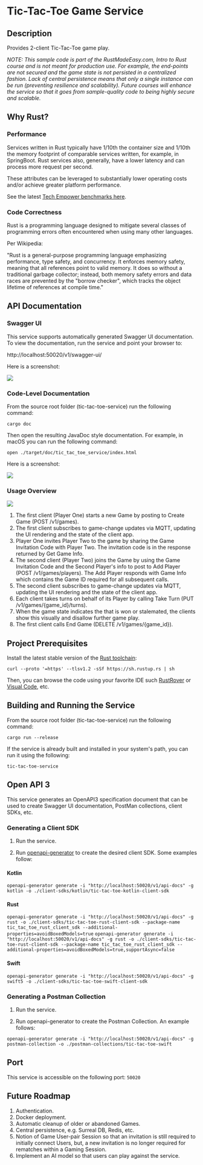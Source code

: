 # Tic-Tac-Toe Game Service

## Description

Provides 2-client Tic-Tac-Toe game play.

_NOTE: This sample code is part of the RustMadeEasy.com, Intro to Rust course and is not meant for
production use. For example, the end-points are not secured and the game state is not persisted in a centralized fashion.
Lack of central persistence means that only a single instance can be run (preventing resilience and
scalability). Future courses will enhance the service so that it goes from sample-quality code to being highly secure
and scalable._

## Why Rust?

### Performance

Services written in Rust typically have 1/10th the container size and 1/10th the memory footprint of comparable services written, for example, in SpringBoot. Rust services also, generally, have a lower latency and can process more request per second.

These attributes can be leveraged to substantially lower operating costs and/or achieve greater platform performance.

See the latest [Tech Empower benchmarks here](https://www.techempower.com/benchmarks/#hw=ph&test=fortune&section=data-r22).

### Code Correctness

Rust is a programming language designed to mitigate several classes of programming errors often encountered when using many other languages.

Per Wikipedia:

"Rust is a general-purpose programming language emphasizing performance, type safety, and concurrency. It enforces memory safety, meaning that all references point to valid memory. It does so without a traditional garbage collector; instead, both memory safety errors and data races are prevented by the "borrow checker", which tracks the object lifetime of references at compile time."

## API Documentation

### Swagger UI

This service supports automatically generated Swagger UI documentation. To view the documentation, run the service and point your browser to:

http://localhost:50020/v1/swagger-ui/

Here is a screenshot:

![](./SwaggerUI-Screenshot.png)

### Code-Level Documentation

From the source root folder (tic-tac-toe-service) run the following command:

`cargo doc`

Then open the resulting JavaDoc style documentation. For example, in macOS you can run the following command:

`open ./target/doc/tic_tac_toe_service/index.html`

Here is a screenshot:

![](./RustCodeDocs-Screenshot.png)

### Usage Overview

![](./Tic-Tac-Toe_Call_Sequence.png)

1. The first client (Player One) starts a new Game by posting to Create Game (POST /v1/games).
2. The first client subscribes to game-change updates via MQTT, updating the UI rendering and the state of the client app.
3. Player One invites Player Two to the game by sharing the Game Invitation Code with Player Two. The invitation code is
   in the response returned by Get Game Info.
4. The second client (Player Two) joins the Game by using the Game Invitation Code and the Second Player's info to post
   to Add Player (POST /v1/games/players). The Add Player responds with Game Info which contains the Game ID required
   for all
   subsequent calls.
5. The second client subscribes to game-change updates via MQTT, updating the UI rendering and the state of the client app.
6. Each client takes turns on behalf of its Player by calling Take Turn (PUT /v1/games/{game_id}/turns).
7. When the game state indicates the that is won or stalemated, the clients show this visually and disallow further game play.
8. The first client calls End Game (DELETE /v1/games/{game_id}).

## Project Prerequisites

Install the latest stable version of the [Rust toolchain](https://www.rust-lang.org/tools/install):

`curl --proto '=https' --tlsv1.2 -sSf https://sh.rustup.rs | sh`

Then, you can browse the code using your favorite IDE such [RustRover](https://www.jetbrains.com/rust/download/#section=mac) or [Visual Code](https://code.visualstudio.com/download), etc.

## Building and Running the Service

From the source root folder (tic-tac-toe-service) run the following command:

`cargo run --release`

If the service is already built and installed in your system's path, you can run it using the following:

`tic-tac-toe-service`

## Open API 3

This service generates an OpenAPI3 specification document that can be used to create Swagger UI documentation, PostMan collections, client SDKs, etc.

### Generating a Client SDK

1. Run the service.

2. Run [openapi-generator](https://github.com/OpenAPITools/openapi-generator?tab=readme-ov-file#1---installation) to create the desired client SDK. Some examples follow:

#### Kotlin
`openapi-generator generate -i "http://localhost:50020/v1/api-docs" -g kotlin -o ./client-sdks/kotlin/tic-tac-toe-kotlin-client-sdk`

#### Rust
`openapi-generator generate -i "http://localhost:50020/v1/api-docs" -g rust -o ./client-sdks/tic-tac-toe-rust-client-sdk --package-name tic_tac_toe_rust_client_sdk --additional-properties=avoidBoxedModels=true`
`openapi-generator generate -i "http://localhost:50020/v1/api-docs" -g rust -o ./client-sdks/tic-tac-toe-rust-client-sdk --package-name tic_tac_toe_rust_client_sdk --additional-properties=avoidBoxedModels=true,supportAsync=false`

#### Swift
`openapi-generator generate -i "http://localhost:50020/v1/api-docs" -g swift5 -o ./client-sdks/tic-tac-toe-swift-client-sdk`

### Generating a Postman Collection

1. Run the service.

2. Run openapi-generator to create the Postman Collection. An example follows:

`openapi-generator generate -i "http://localhost:50020/v1/api-docs" -g postman-collection -o ./postman-collections/tic-tac-toe-swift`

## Port

This service is accessible on the following port: `50020`

## Future Roadmap

1. Authentication.
2. Docker deployment.
3. Automatic cleanup of older or abandoned Games.
4. Central persistence, e.g. Surreal DB, Redis, etc.
5. Notion of Game User-pair Session so that an invitation is still required to initially connect Users, but, a new invitation is no longer required for rematches within a Gaming Session.
6. Implement an AI model so that users can play against the service.